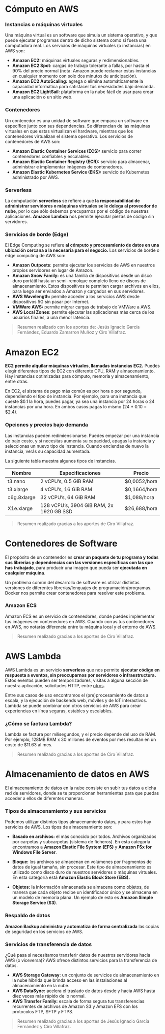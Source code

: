 # Cómputo en AWS

### Instancias o máquinas virtuales
Una máquina virtual es un software que simula un sistema operativo, y que puede ejecutar programas 
dentro de dicho sistema como si fuera una computadora real.
Los servicios de máquinas virtuales (o instancias) en AWS son:

- **Amazon EC2:** máquinas virtuales seguras y redimensionables.
- **Amazon EC2 Spot:** cargas de trabajo tolerante a fallas, por hasta el 90% del precio normal
 (nota: Amazon puede reclamar estas instancias en cualquier momento con solo dos minutos de anticipación).
- **Amazon EC2 AutoScaling:** agrega o elimina automáticamente la capacidad informática para
 satisfacer tus necesidades bajo demanda.
- **Amazon EC2 LightSail:** plataforma en la nube fácil de usar para crear una aplicación o un sitio web.

### Contenedores
Un contenedor es una unidad de software que empaca un software en específico junto con sus dependencias.
Se diferencian de las máquinas virtuales en que estas virtualizan el hardware,
mientras que los contenedores virtualizan el sistema operativo.
Los servicios de contenedores de AWS son:

- **Amazon Elastic Container Services (ECS):** servicio para correr contenedores confiables y escalables.
- **Amazon Elastic Container Registry (ECR):** servicio para almacenar, administrar e implementar imágenes de contenedores.
- **Amazon Elastic Kubernetes Service (EKS):** servicio de Kubernetes administrado por AWS.

### Serverless
La computación **serverless** se refiere a que **la responsabilidad de administrar servidores
o máquinas virtuales se le delega al proveedor de nube**, por lo que sólo debemos precuparnos
por el código de nuestras aplicaciones. **Amazon Lambda** nos permite ejecutar piezas de código sin servidores.

### Servicios de borde (Edge)
El Edge Computing se refiere **al cómputo y procesamiento de datos en
una ubicación cercana a la necesaria para el negocio.** Los servicios de borde o edge computing de AWS son:

- **Amazon Outposts:** permite ejecutar los servicios de AWS en nuestros propios servidores en lugar de Amazon.
- **Amazon Snow Family:** es una familia de dispositivos desde un disco duro portátil hasta un semi-remolque
 completo lleno de discos de almacenamiento. Estos dispositivos te permiten cargar archivos en ellos,
 para luego ser enviados a Amazon y cargados en sus servidores.
- **AWS Wavelength:** permite acceder a los servicios AWS desde dispositivos 5G sin pasar por Internet.
- **VMWare AWS:** permite migrar cargas de trabajo de VMWare a AWS.
- **AWS Local Zones:** permite ejecutar las aplicaciones más cerca de los usuarios finales,
 a una menor latencia.


> Resumen realizado con los aportes de: Jesús Ignacio García Fernández, Eduardo Zamarron Muñoz y Ciro Villafraz.

# Amazon EC2
**EC2 permite alquilar máquinas virtuales, llamadas instancias EC2.** Puedes elegir diferentes tipos de EC2
con diferente CPU, RAM y almacenamiento. Hay instancias optimizadas para cómputo, memoria y almacenamiento, entre otras.

En EC2, el sistema de pago más común es por hora o por segundo, dependiendo el tipo de instancia.
Por ejemplo, para una instancia que cueste $0.1 la hora, puedes pagar, ya sea una instancia por 24 horas
o 24 instancias por una hora. En ambos casos pagas lo mismo (24 * 0.10 = $2.4).

### Opciones y precios bajo demanda
Las instancias pueden redimiensionarse. Puedes empezar por una instancia de bajo costo, y si necesitas aumenta su 
capacidad, apagas la instancia y seleccionas un nuevo tipo de instancia. Cuando enciendas de nuevo la
instancia, verás su capacidad aumentada.

La siguiente tabla muestra algunos tipos de instancias.


| Nombre	| Especificaciones |	Precio |
| --- | --- | --- |
| t3.nano |	2 vCPU’s, 0.5 GiB RAM |	$0,0052/hora |
| t3.xlarge |	4 vCPU’s, 16 GiB RAM |	$0,1664/hora |
| c6g.8xlarge	 | 32 vCPU’s, 64 GiB RAM |	$1,088/hora |
| X1e.xlarge	 | 128 vCPU’s, 3904 GiB RAM, 2x 1920 GB SSD |	$26,688/hora |

> Resumen realizado gracias a los aportes de Ciro Villafraz.

# Contenedores de Software

El propósito de un contenedor es **crear un paquete de tu programa y todas sus librerías y dependencias con 
las versiones específicas con las que has trabajado**, para producir una imagen que pueda ser
**ejecutada en cualquier máquina**.

Un problema común del desarrollo de software es utilizar distintas versiones de diferentes
librerías/lenguajes de programación/programas.
Docker nos permite crear contenedores para resolver este problema.

### Amazon ECS
Amazon ECS es un servicio de contenedores, donde puedes implementar tus imágenes en contenedores en AWS.
Cuando corras tus contenedores en AWS, no notarás diferencia entre tu máquina local y el entorno de AWS.


> Resumen realizado gracias a los aportes de Ciro Villafraz.

# AWS Lambda
AWS Lambda es un servicio **serverless** que nos permite **ejecutar código en respuesta a eventos, sin preocuparnos 
por servidores o infraestructura.** Estos eventos pueden ser temporizadores, visitas a alguna sección de nuestra aplicación, solicitudes HTTP, entre [otros](https://docs.aws.amazon.com/es_es/lambda/latest/dg/lambda-services.html#intro-core-components-event-sources).

Entre sus casos de uso encontramos el (pre)procesamiento de datos a escala, y la ejecución de backends web,
móviles y de IoT interactivos. Lambda se puede combinar con otros servicios de AWS para crear experiencias
en línea seguras, estables y escalables.

### ¿Cómo se factura Lambda?
Lambda se factura por milisegundos, y el precio depende del uso de RAM. Por ejemplo, 128MB RAM x 30 millones de
eventos por mes resultan en un costo de $11.63 al mes.

> Resumen realizado gracias a los aportes de Ciro Villafraz.

# Almacenamiento de datos en AWS

El almacenamiento de datos en la nube consiste en subir tus datos a dicha red de servidores,
donde se te proporcionan herramientas para que puedas acceder a ellos de diferentes maneras.

### Tipos de almacenamiento y sus servicios 
Podemos utilizar distintos tipos almacenamiento datos, y para estos hay servicios de AWS.
Los tipos de almacenamiento son:

- **Basado en archivos:** el más conocido por todos. Archivos organizados por carpetas y subcarpetas 
(sistema de ficheros). En esta categoría encontramos a **Amazon Elastic File System (EFS)** y
**Amazon FSx for Windows File Server**.

- **Bloque:** los archivos se almacenan en volúmenes por fragmentos de datos de igual tamaño, sin procesar.
 Este tipo de almacenamiento es utilizado como disco duro de nuestros servidores o máquinas virtuales.
 En esta categoría está **Amazon Elastic Block Store (EBS).**

- **Objetos:** la información almacenada se almacena como objetos, de manera que cada objeto recibe
 un identificador único y se almacena en un modelo de memoria plana.
 Un ejemplo de esto es **Amazon Simple Storage Service (S3)**.
 
### Respaldo de datos
**Amazon Backup administra y automatiza de forma centralizada** las copias de seguridad en los servicios de AWS.

### Servicios de transferencia de datos
¿Qué pasa si necesitamos transferir datos de nuestros servidores hacia AWS (o viceversa)?
AWS ofrece distintos servicios para la transferencia de datos.

- **AWS Storage Gateway:** un conjunto de servicios de almacenamiento en la nube híbrida que brinda
 acceso en las instalaciones al almacenamiento en la nube.
- **AWS DataSync:** acelera el traslado de datos desde y hacia AWS hasta diez veces más rápido de lo normal. 
- **AWS Transfer Family:** escala de forma segura tus transferencias recurrentes de archivos de Amazon S3
 y Amazon EFS con los protocolos FTP, SFTP y FTPS.
 
 > Resumen realizado gracias a los aportes de Jesús Ignacio García Fernández y Ciro Villafraz.
 
